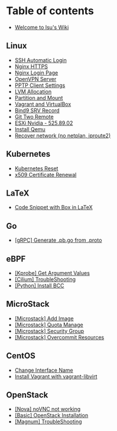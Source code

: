 # Table of contents

* [Welcome to Isu's Wiki](README.md)

## Linux

* [SSH Automatic Login](linux/ssh-automatic-login.md)
* [Nginx HTTPS](linux/nginx-https.md)
* [Nginx Login Page](linux/nginx-login-page.md)
* [OpenVPN Server](linux/openvpn-server.md)
* [PPTP Client Settings](linux/pptp-client-settings.md)
* [LVM Allocation](linux/lvm-allocation.md)
* [Partition and Mount](linux/partition-and-mount.md)
* [Vagrant and VirtualBox](linux/vagrant-and-virtualbox.md)
* [Bind9 SRV Record](linux/bind9-srv-record.md)
* [Git Two Remote](linux/git-two-remote.md)
* [ESXi Nvidia - 525.89.02](linux/esxi-nvidia-525.89.02.md)
* [Install Qemu](linux/install-qemu.md)
* [Recover network (no netplan, iproute2)](linux/recover-network-no-netplan-iproute2.md)

## Kubernetes

* [Kubernetes Reset](kubernetes/kubernetes-reset.md)
* [x509 Certificate Renewal](kubernetes/x509-certificate-renewal.md)

## LaTeX

* [Code Snippet with Box in LaTeX](latex/code-snippet-with-box-in-latex.md)

## Go

* [\[gRPC\] Generate .pb.go from .proto](go/grpc-generate-.pb.go-from-.proto.md)

## eBPF

* [\[Kprobe\] Get Argument Values](ebpf/kprobe-get-argument-values.md)
* [\[Cilium\] TroubleShooting](ebpf/cilium-troubleshooting.md)
* [\[Python\] Install BCC](ebpf/python-install-bcc.md)

## MicroStack

* [\[Microstack\] Add Image](openstack/microstack-add-image.md)
* [\[Microstack\] Quota Manage](openstack/microstack-quota-manage.md)
* [\[Microstack\] Security Group](openstack/microstack-security-group.md)
* [\[Microstack\] Overcommit Resources](openstack/microstack-overcommit-resources.md)

## CentOS

* [Change Interface Name](centos/change-interface-name.md)
* [Install Vagrant with vagrant-libvirt](centos/install-vagrant-with-vagrant-libvirt.md)

## OpenStack

* [\[Nova\] noVNC not working](openstack/nova-novnc-not-working.md)
* [\[Basic\] OpenStack Installation](openstack/basic-openstack-installation.md)
* [\[Magnum\] TroubleShooting](openstack/magnum-troubleshooting.md)
